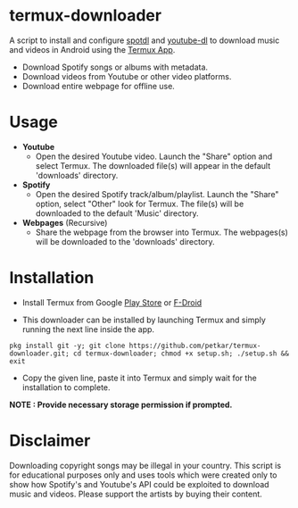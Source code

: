 
# termux-downloader

A script to install and configure [spotdl](https://github.com/ritiek/spotify-downloader) and [youtube-dl](https://github.com/ytdl-org/youtube-dl) to download music and videos in Android using the [Termux App](https://play.google.com/store/apps/details?id=com.termux).

* Download Spotify songs or albums with metadata.
* Download videos from Youtube or other video platforms.
* Download entire webpage for offline use.

# Usage

* **Youtube**
  * Open the desired Youtube video. Launch the "Share" option and select Termux. The downloaded file(s) will appear in the default 'downloads' directory.
* **Spotify**
  * Open the desired Spotify track/album/playlist. Launch the "Share" option, select "Other" look for Termux. The file(s) will be downloaded to the default 'Music' directory.
* **Webpages** (Recursive)
  * Share the webpage from the browser into Termux. The webpages(s) will be downloaded to the 'downloads' directory.

# Installation

* Install Termux from Google [Play Store](https://play.google.com/store/apps/details?id=com.termux) or [F-Droid](https://f-droid.org/en/packages/com.termux/)

* This downloader can be installed by launching Termux and simply running the next line inside the app.

```
pkg install git -y; git clone https://github.com/petkar/termux-downloader.git; cd termux-downloader; chmod +x setup.sh; ./setup.sh && exit
```

* Copy the given line, paste it into Termux and simply wait for the installation to complete.

**NOTE : Provide necessary storage permission if prompted.**

# Disclaimer

Downloading copyright songs may be illegal in your country. This script is for educational purposes only and uses tools which were created only to show how Spotify's  and Youtube's API could be exploited to download music and videos. Please support the artists by buying their content.

